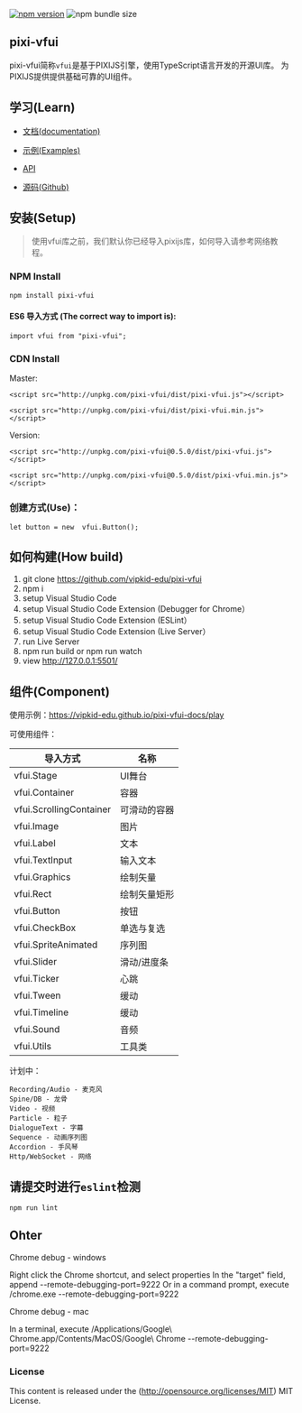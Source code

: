 [![npm version](https://badge.fury.io/js/pixi-vfui.svg)](https://badge.fury.io/js/pixi-vfui)
![npm bundle size](https://img.shields.io/bundlephobia/minzip/pixi-vfui)

## pixi-vfui

pixi-vfui简称`vfui`是基于PIXIJS引擎，使用TypeScript语言开发的开源UI库。 为PIXIJS提供提供基础可靠的UI组件。


## 学习(Learn) 


* [文档(documentation)](https://vipkid-edu.github.io/pixi-vfui-docs/0.5.0/)

* [示例(Examples)](https://vipkid-edu.github.io/pixi-vfui-docs/play)

* [API](https://vipkid-edu.github.io/pixi-vfui-docs/0.5.0/globals.html)

* [源码(Github)](https://github.com/vipkid-edu/pixi-vfui/)


## 安装(Setup) 

>使用vfui库之前，我们默认你已经导入pixijs库，如何导入请参考网络教程。

### NPM Install

    npm install pixi-vfui

#### ES6 导入方式 (The correct way to import is): 

    import vfui from "pixi-vfui";

### CDN Install

Master:

    <script src="http://unpkg.com/pixi-vfui/dist/pixi-vfui.js"></script>

    <script src="http://unpkg.com/pixi-vfui/dist/pixi-vfui.min.js"></script>
    
Version:

    <script src="http://unpkg.com/pixi-vfui@0.5.0/dist/pixi-vfui.js"></script>
    
    <script src="http://unpkg.com/pixi-vfui@0.5.0/dist/pixi-vfui.min.js"></script>

### 创建方式(Use)：

    let button = new  vfui.Button();


## 如何构建(How build)

1. git clone https://github.com/vipkid-edu/pixi-vfui
1. npm i
1. setup Visual Studio Code
1. setup Visual Studio Code Extension (Debugger for Chrome）
1. setup Visual Studio Code Extension (ESLint）
1. setup Visual Studio Code Extension (Live Server）
1. run Live Server
1. npm run build or npm run watch
1. view http://127.0.0.1:5501/


## 组件(Component)

使用示例：https://vipkid-edu.github.io/pixi-vfui-docs/play

可使用组件：

| 导入方式    |      名称       |
|----------|-------------|
| vfui.Stage |  UI舞台 |
| vfui.Container | 容器 |
| vfui.ScrollingContainer | 可滑动的容器 |
| vfui.Image | 图片 |
| vfui.Label | 文本 |
| vfui.TextInput | 输入文本 |
| vfui.Graphics | 绘制矢量 |
| vfui.Rect | 绘制矢量矩形 |
| vfui.Button | 按钮 |
| vfui.CheckBox | 单选与复选 |
| vfui.SpriteAnimated | 序列图 |
| vfui.Slider | 滑动/进度条 |
| vfui.Ticker | 心跳 |
| vfui.Tween | 缓动 |
| vfui.Timeline | 缓动 |
| vfui.Sound | 音频 |
| vfui.Utils | 工具类 |


计划中：

    Recording/Audio - 麦克风
    Spine/DB - 龙骨
    Video - 视频
    Particle - 粒子
    DialogueText - 字幕
    Sequence - 动画序列图
    Accordion - 手风琴
    Http/WebSocket - 网络


## 请提交时进行`eslint`检测

    npm run lint


## Ohter

Chrome debug - windows

Right click the Chrome shortcut, and select properties
In the "target" field, append --remote-debugging-port=9222
Or in a command prompt, execute <path to chrome>/chrome.exe --remote-debugging-port=9222

Chrome debug - mac

In a terminal, execute /Applications/Google\ Chrome.app/Contents/MacOS/Google\ Chrome --remote-debugging-port=9222

### License

This content is released under the (http://opensource.org/licenses/MIT) MIT License.
